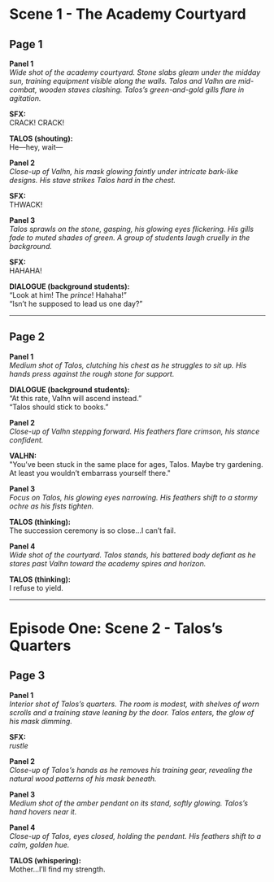# Scene 1 - The Academy Courtyard

## Page 1

**Panel 1**  
*Wide shot of the academy courtyard. Stone slabs gleam under the midday sun, training equipment visible along the walls. Talos and Valhn are mid-combat, wooden staves clashing. Talos’s green-and-gold gills flare in agitation.*

**SFX:**  
CRACK! CRACK!

**TALOS (shouting):**  
He—hey, wait—

**Panel 2**  
*Close-up of Valhn, his mask glowing faintly under intricate bark-like designs. His stave strikes Talos hard in the chest.*

**SFX:**  
THWACK!

**Panel 3**  
*Talos sprawls on the stone, gasping, his glowing eyes flickering. His gills fade to muted shades of green. A group of students laugh cruelly in the background.*

**SFX:**  
HAHAHA!

**DIALOGUE (background students):**  
“Look at him! The *prince*! Hahaha!”  
“Isn’t he supposed to lead us one day?”

---

## Page 2

**Panel 1**  
*Medium shot of Talos, clutching his chest as he struggles to sit up. His hands press against the rough stone for support.*

**DIALOGUE (background students):**  
“At this rate, Valhn will ascend instead.”  
“Talos should stick to books.”

**Panel 2**  
*Close-up of Valhn stepping forward. His feathers flare crimson, his stance confident.*

**VALHN:**  
"You’ve been stuck in the same place for ages, Talos. Maybe try gardening. At least you wouldn’t embarrass yourself there."

**Panel 3**  
*Focus on Talos, his glowing eyes narrowing. His feathers shift to a stormy ochre as his fists tighten.*

**TALOS (thinking):**  
The succession ceremony is so close...I can’t fail.

**Panel 4**  
*Wide shot of the courtyard. Talos stands, his battered body defiant as he stares past Valhn toward the academy spires and horizon.*

**TALOS (thinking):**  
I refuse to yield.

---

# Episode One: Scene 2 - Talos’s Quarters

## Page 3

**Panel 1**  
*Interior shot of Talos’s quarters. The room is modest, with shelves of worn scrolls and a training stave leaning by the door. Talos enters, the glow of his mask dimming.*

**SFX:**  
*rustle*

**Panel 2**  
*Close-up of Talos’s hands as he removes his training gear, revealing the natural wood patterns of his mask beneath.*

**Panel 3**  
*Medium shot of the amber pendant on its stand, softly glowing. Talos’s hand hovers near it.*

**Panel 4**  
*Close-up of Talos, eyes closed, holding the pendant. His feathers shift to a calm, golden hue.*

**TALOS (whispering):**  
Mother...I’ll find my strength.
